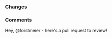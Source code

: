 ### Changes

<!-- 
Provide bullet point details.
Include "fixes <#issue_number>" to link to an outstanding issue.
-->

### Comments

<!-- 
Provide additional information as needed.
Delete header if it isn't used.
Keep the text below to alert the maintainer.
-->

Hey, @forstmeier - here's a pull request to review!  